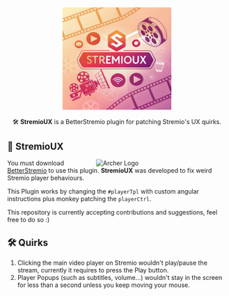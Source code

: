 <h1 align="center">
  <img width="250" src="./logo.png" align="center"></img>
</h1>

<p align="center">🛠️ <strong>StremioUX</strong> is a BetterStremio plugin for patching Stremio's UX quirks.</p>

## 🎉 StremioUX

<p align="left">
  <a target="_blank" href="https://github.com/MateusAquino/WatchParty/assets/16140783/bbe21561-c07a-48ae-9cf0-9613cbde665a">
    <img width="300px" alt="Archer Logo" title="Archer Logo" align="right" src="https://github.com/MateusAquino/WatchParty/assets/16140783/5e986203-361b-4ef8-bd21-69bee97cdfcd"></img>
  </a>
</p>

You must download [BetterStremio](https://github.com/MateusAquino/BetterStremio) to use this plugin. **StremioUX** was developed to fix weird Stremio player behaviours.  

This Plugin works by changing the `#playerTpl` with custom angular instructions plus monkey patching the `playerCtrl`.  

This repository is currently accepting contributions and suggestions, feel free to do so :)

## 🛠️ Quirks

1. Clicking the main video player on Stremio wouldn't play/pause the stream, currently it requires to press the Play button.
2. Player Popups (such as subtitles, volume...) wouldn't stay in the screen for less than a second unless you keep moving your mouse.
